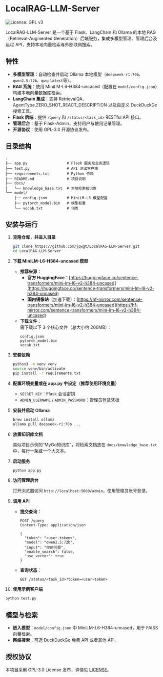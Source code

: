 # LocalRAG-LLM-Server

![License: GPL v3](https://img.shields.io/badge/License-GPLv3-blue.svg)

LocalRAG-LLM-Server 是一个基于 Flask、LangChain 和 Ollama 的本地 RAG（Retrieval-Augmented Generation）后端服务，集成多模型管理、管理后台及远程 API，支持本地向量检索与外部联网搜索。

## 特性

- **多模型管理**：自动检查并启动 Ollama 本地模型（`deepseek-r1:70b`、`qwen2.5:72b`、`qwq:latest`等）。
- **RAG 系统**：使用 MiniLM-L6-H384-uncased（配置在 `model/config.json`）构建本地向量数据库检索。
- **LangChain 集成**：支持 RetrievalQA、AgentType.ZERO_SHOT_REACT_DESCRIPTION 以及自定义 DuckDuckGo 搜索工具。
- **Flask 后端**：提供 `/query` 和 `/status/<task_id>` RESTful API 接口。
- **管理后台**：基于 Flask-Admin，支持用户与使用记录管理。
- **开源协议**：使用 GPL-3.0 开源协议发布。

## 目录结构

```
.
├── app.py                  # Flask 服务及业务逻辑
├── test.py                 # API 测试客户端
├── requirements.txt        # Python 依赖
├── README.md               # 项目说明
├── docs/
│   └── knowledge_base.txt  # 本地检索知识库
└── model/
    ├── config.json         # MiniLM-L6 模型配置
    ├── pytorch_model.bin   # 模型权重
    └── vocab.txt           # 词表
```

## 安装与运行

1. **克隆仓库，并进入目录**

   ```bash
   git clone https://github.com/jqwgt/LocalRAG-LLM-Server.git
   cd LocalRAG-LLM-Server
   ```

2. **下载 MiniLM-L6-H384-uncased 模型**

   - **推荐来源**：  
     - **官方 HuggingFace**：[https://huggingface.co/sentence-transformers/mini-lm-l6-v2-h384-uncased](https://huggingface.co/sentence-transformers/mini-lm-l6-v2-h384-uncased)  
     - **国内镜像站**（加速下载）：[https://hf-mirror.com/sentence-transformers/mini-lm-l6-v2-h384-uncased](https://hf-mirror.com/sentence-transformers/mini-lm-l6-v2-h384-uncased)  
   - **下载文件**：  
     需下载以下 3 个核心文件（总大小约 200MB）：  
     ```
     config.json
     pytorch_model.bin
     vocab.txt
     ```
3. **安装依赖**

   ```bash
   python3 -m venv venv
   source venv/bin/activate
   pip install -r requirements.txt
   ```

4. **配置环境变量或在 app.py 中设定（推荐使用环境变量）**

   - `SECRET_KEY`：Flask 会话密钥
   - `ADMIN_USERNAME` / `ADMIN_PASSWORD`：管理员登录凭据

5. **安装并启动 Ollama**

   ```bash
   brew install ollama
   ollama pull deepseek-r1:70b ...
   ```

6. **放置知识库文档**

   类似项目示例的“MyGo知识库”，将检索文档放在 `docs/knowledge_base.txt` 中，每行一条或一个大文本。

7. **启动服务**

   ```bash
   python app.py
   ```

8. **访问管理后台**

   打开浏览器访问 `http://localhost:5000/admin`，使用管理员账号登录。

9. **调用 API**

   - **提交查询**：

     ```
     POST /query
     Content-Type: application/json

     {
       "token": "<user-token>",
       "model": "qwen2.5:72b",
       "input": "你的问题",
       "enable_search": false,
       "use_vector": true
     }
     ```

   - **查询状态**：

     ```
     GET /status/<task_id>?token=<user-token>
     ```

10. **使用示例客户端**

   ```bash
   python test.py
   ```

## 模型与检索

- **嵌入模型**：`model/config.json` 中 MiniLM-L6-H384-uncased，用于 FAISS 向量检索。
- **网络搜索**：可选 DuckDuckGo 免费 API 或者其他 API。

## 授权协议

本项目采用 GPL-3.0 License 发布，详情见 [LICENSE](LICENSE)。
